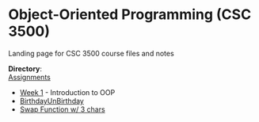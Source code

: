 # Object-Oriented Programming (CSC 3500)
Landing page for CSC 3500 course files and notes

**Directory**:  
[Assignments](assignments)
* [Week 1](wk01) - Introduction to OOP
 * [BirthdayUnBirthday](birthday)
 * [Swap Function w/ 3 chars](swap3x)
